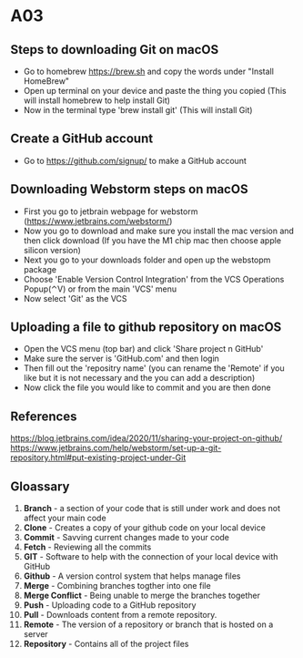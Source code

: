 # A03

## Steps to downloading Git on macOS
- Go to homebrew https://brew.sh and copy the words under "Install HomeBrew"
- Open up terminal on your device and paste the thing you copied (This will install homebrew to help install Git)
- Now in the terminal type 'brew install git' (This will install Git)

## Create a GitHub account
- Go to https://github.com/signup/ to make a GitHub account

## Downloading Webstorm steps on macOS
- First you go to jetbrain webpage for webstorm (https://www.jetbrains.com/webstorm/)
- Now you go to download and make sure you install the mac version and then click download (If you have the M1 chip mac then choose apple silicon version)
- Next you go to your downloads folder and open up the webstopm package
- Choose 'Enable Version Control Integration' from the VCS Operations Popup(⌃V) or from the main 'VCS' menu
- Now select 'Git' as the VCS

## Uploading a file to github repository on macOS
- Open the VCS menu (top bar) and click 'Share project n GitHub'
- Make sure the server is 'GitHub.com' and then login
- Then fill out the 'repositry name' (you can rename the 'Remote' if you like but it is not necessary and the you can add a description)
- Now click the file you would like to commit and you are then done

## References
https://blog.jetbrains.com/idea/2020/11/sharing-your-project-on-github/
https://www.jetbrains.com/help/webstorm/set-up-a-git-repository.html#put-existing-project-under-Git

## Gloassary
1. <b>Branch</b> - a section of your code that is still under work and does not affect your main code
2. <b>Clone</b> - Creates a copy of your github code on your local device
3. <b>Commit</b> - Savving current changes made to your code
4. <b>Fetch</b> - Reviewing all the commits
5. <b>GIT</b> - Software to help with the connection of your local device with GitHub
6. <b>Github</b> - A version control system that helps manage files
7. <b>Merge</b> - Combining branches togther into one file
8. <b>Merge Conflict</b> - Being unable to merge the branches together
9. <b>Push</b> - Uploading code to a GitHub repository
10. <b>Pull</b> - Downloads content from a remote repository.
11. <b>Remote</b> - The version of a repository or branch that is hosted on a server
12. <b>Repository</b> -  Contains all of the project files
